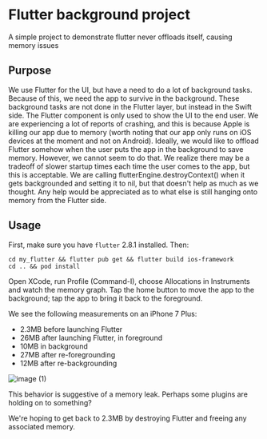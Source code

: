 # Flutter background project

A simple project to demonstrate flutter never offloads itself, causing memory issues

## Purpose

We use Flutter for the UI, but have a need to do a lot of background tasks. Because of this, we need the app to survive in the background. These background tasks are not done in the Flutter layer, but instead in the Swift side. The Flutter component is only used to show the UI to the end user. We are experiencing a lot of reports of crashing, and this is because Apple is killing our app due to memory (worth noting that our app only runs on iOS devices at the moment and not on Android). Ideally, we would like to offload Flutter somehow when the user puts the app in the background to save memory. However, we cannot seem to do that. We realize there may be a tradeoff of slower startup times each time the user comes to the app, but this is acceptable. We are calling flutterEngine.destroyContext() when it gets backgrounded and setting it to nil, but that doesn't help as much as we thought. Any help would be appreciated as to what else is still hanging onto memory from the Flutter side. 

## Usage

First, make sure you have `flutter` 2.8.1 installed. Then:
 
    cd my_flutter && flutter pub get && flutter build ios-framework
    cd .. && pod install
 
Open XCode, run Profile (Command-I), choose Allocations in Instruments and watch the memory graph. Tap the home button to move the app to the background; tap the app to bring it back to the foreground.

We see the following measurements on an iPhone 7 Plus:

-   2.3MB before launching Flutter
-   26MB after launching Flutter, in foreground
-   10MB in background
-   27MB after re-foregrounding
-   12MB after re-backgrounding

![image (1)](https://user-images.githubusercontent.com/1178915/151409557-3c53b57e-502a-4a97-9dad-c3affb5a5e89.png)

This behavior is suggestive of a memory leak. Perhaps some plugins are holding on to something?

We're hoping to get back to 2.3MB by destroying Flutter and freeing any associated memory.

